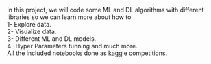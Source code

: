 in this project, we will code some ML and DL algorithms with different libraries so we can learn more about how to 
<br>1- Explore data.
<br>2- Visualize data.
<br>3- Different ML and DL models.
<br>4- Hyper Parameters tunning and much more.
<br>All the included notebooks done as kaggle competitions.
